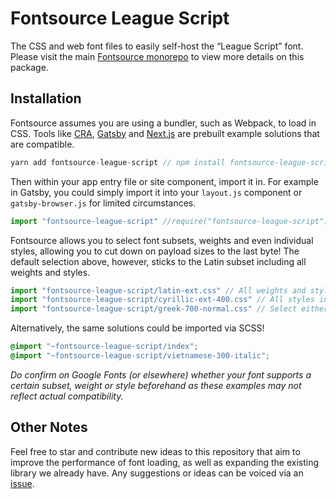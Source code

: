 # Fontsource League Script

The CSS and web font files to easily self-host the “League Script” font. Please visit the main [Fontsource monorepo](https://github.com/DecliningLotus/fontsource) to view more details on this package.

## Installation

Fontsource assumes you are using a bundler, such as Webpack, to load in CSS. Tools like [CRA](https://create-react-app.dev/), [Gatsby](https://www.gatsbyjs.org/) and [Next.js](https://nextjs.org/) are prebuilt example solutions that are compatible.

```javascript
yarn add fontsource-league-script // npm install fontsource-league-script
```

Then within your app entry file or site component, import it in. For example in Gatsby, you could simply import it into your `layout.js` component or `gatsby-browser.js` for limited circumstances.

```javascript
import "fontsource-league-script" //require("fontsource-league-script")
```

Fontsource allows you to select font subsets, weights and even individual styles, allowing you to cut down on payload sizes to the last byte! The default selection above, however, sticks to the Latin subset including all weights and styles.

```javascript
import "fontsource-league-script/latin-ext.css" // All weights and styles included.
import "fontsource-league-script/cyrillic-ext-400.css" // All styles included.
import "fontsource-league-script/greek-700-normal.css" // Select either normal or italic.
```

Alternatively, the same solutions could be imported via SCSS!

```scss
@import "~fontsource-league-script/index";
@import "~fontsource-league-script/vietnamese-300-italic";
```

_Do confirm on Google Fonts (or elsewhere) whether your font supports a certain subset, weight or style beforehand as these examples may not reflect actual compatibility._

## Other Notes

Feel free to star and contribute new ideas to this repository that aim to improve the performance of font loading, as well as expanding the existing library we already have. Any suggestions or ideas can be voiced via an [issue](https://github.com/DecliningLotus/fontsource/issues).

